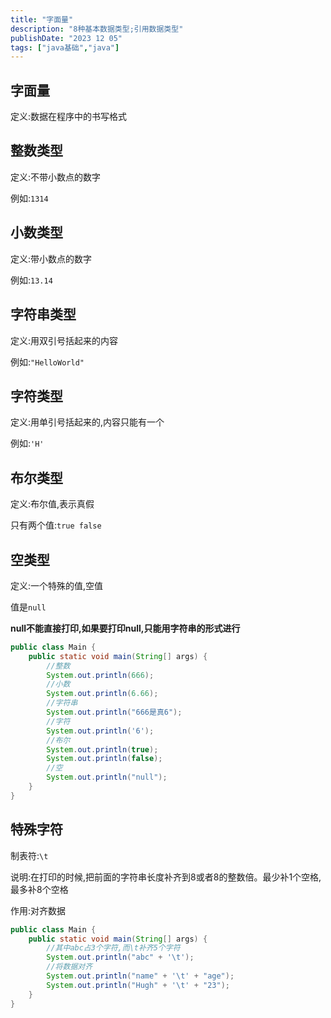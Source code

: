 ```yaml
---
title: "字面量"
description: "8种基本数据类型;引用数据类型"
publishDate: "2023 12 05"
tags: ["java基础","java"]
---
```


## 字面量

定义:数据在程序中的书写格式

## 整数类型

定义:不带小数点的数字

例如:`1314`

## 小数类型

定义:带小数点的数字

例如:`13.14`

## 字符串类型

定义:用双引号括起来的内容

例如:`"HelloWorld"`

## 字符类型

定义:用单引号括起来的,内容只能有一个

例如:`'H'`

## 布尔类型

定义:布尔值,表示真假

只有两个值:`true false`

## 空类型

定义:一个特殊的值,空值

值是`null`

**null不能直接打印,如果要打印null,只能用字符串的形式进行**

```java
public class Main {
    public static void main(String[] args) {
        //整数
        System.out.println(666);
        //小数
        System.out.println(6.66);
        //字符串
        System.out.println("666是真6");
        //字符
        System.out.println('6');
        //布尔
        System.out.println(true);
        System.out.println(false);
        //空
        System.out.println("null");
    }
}
```

## 特殊字符

制表符:`\t`

说明:在打印的时候,把前面的字符串长度补齐到8或者8的整数倍。最少补1个空格,最多补8个空格

作用:对齐数据

```java
public class Main {
    public static void main(String[] args) {
        //其中abc占3个字符,而\t补齐5个字符
        System.out.println("abc" + '\t');
        //将数据对齐
        System.out.println("name" + '\t' + "age");
        System.out.println("Hugh" + '\t' + "23");
    }
}
```